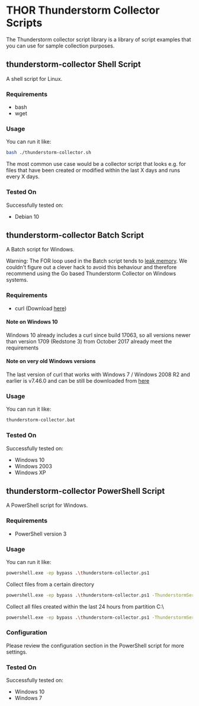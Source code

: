 # THOR Thunderstorm Collector Scripts

The Thunderstorm collector script library is a library of script examples that you can use for sample collection purposes.

## thunderstorm-collector Shell Script

A shell script for Linux.

### Requirements

- bash
- wget

### Usage

You can run it like:

```bash
bash ./thunderstorm-collector.sh
```

The most common use case would be a collector script that looks e.g. for files that have been created or modified within the last X days and runs every X days.

### Tested On

Successfully tested on:

- Debian 10

## thunderstorm-collector Batch Script

A Batch script for Windows.

Warning: The FOR loop used in the Batch script tends to [leak memory](https://stackoverflow.com/questions/6330519/memory-leak-in-batch-for-loop). We couldn't figure out a clever hack to avoid this behaviour and therefore recommend using the Go based Thunderstorm Collector on Windows systems.

### Requirements

- curl (Download [here](https://curl.haxx.se/windows/))

#### Note on Windows 10

Windows 10 already includes a curl since build 17063, so all versions newer than version 1709 (Redstone 3) from October 2017 already meet the requirements

#### Note on very old Windows versions

The last version of curl that works with Windows 7 / Windows 2008 R2 and earlier is v7.46.0 and can be still be downloaded from [here](https://bintray.com/vszakats/generic/download_file?file_path=curl-7.46.0-win32-mingw.7z)

### Usage

You can run it like:

```bash
thunderstorm-collector.bat
```

### Tested On

Successfully tested on:

- Windows 10
- Windows 2003
- Windows XP

## thunderstorm-collector PowerShell Script

A PowerShell script for Windows.

### Requirements

- PowerShell version 3

### Usage

You can run it like:

```bash
powershell.exe -ep bypass .\thunderstorm-collector.ps1
```

Collect files from a certain directory

```bash
powershell.exe -ep bypass .\thunderstorm-collector.ps1 -ThunderstormServer my-thunderstorm.local -Folder C:\ProgramData\Suspicious
```

Collect all files created within the last 24 hours from partition C:\

```bash
powershell.exe -ep bypass .\thunderstorm-collector.ps1 -ThunderstormServer my-thunderstorm.local -MaxAge 1
```

### Configuration

Please review the configuration section in the PowerShell script for more settings.

### Tested On

Successfully tested on:

- Windows 10
- Windows 7
